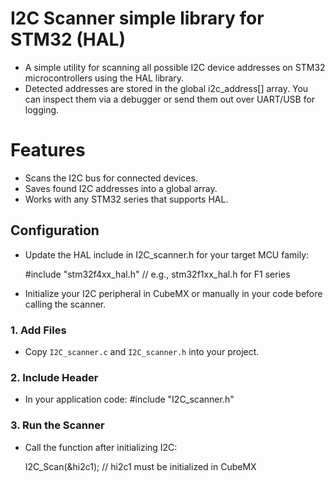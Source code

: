 # I2C Scanner simple library for STM32 (HAL)
- A simple utility for scanning all possible I2C device addresses on STM32 microcontrollers using the HAL library.
- Detected addresses are stored in the global i2c_address[] array. You can inspect them via a debugger or send them out over UART/USB for logging.

# Features
- Scans the I2C bus for connected devices.
- Saves found I2C addresses into a global array.
- Works with any STM32 series that supports HAL.

## Configuration
- Update the HAL include in I2C_scanner.h for your target MCU family:

	#include "stm32f4xx_hal.h"   // e.g., stm32f1xx_hal.h for F1 series

- Initialize your I2C peripheral in CubeMX or manually in your code before calling the scanner.

### 1. Add Files
- Copy `I2C_scanner.c` and `I2C_scanner.h` into your project.

### 2. Include Header
- In your application code:  #include "I2C_scanner.h"

### 3. Run the Scanner
- Call the function after initializing I2C:

	I2C_Scan(&hi2c1);		// hi2c1 must be initialized in CubeMX



